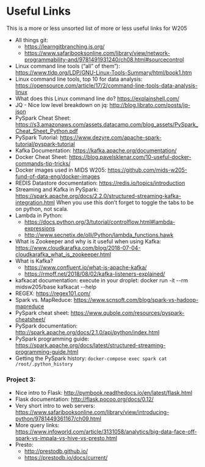 # Useful Links

This is a more or less unsorted list of more or less useful links for W205

* All things git:
  * https://learngitbranching.js.org/ 
  * https://www.safaribooksonline.com/library/view/network-programmability-and/9781491931240/ch08.html#sourcecontrol
* Linux command line tools (“all” of them”): https://www.tldp.org/LDP/GNU-Linux-Tools-Summary/html/book1.htm
* Linux command line tools, top 10 for data analysis: https://opensource.com/article/17/2/command-line-tools-data-analysis-linux
* What does this Linux command line do? https://explainshell.com/
* JQ - Nice low level breakdown on jq: http://blog.librato.com/posts/jq-json
* PySpark Cheat Sheet: https://s3.amazonaws.com/assets.datacamp.com/blog_assets/PySpark_Cheat_Sheet_Python.pdf
* PySpark Tutorial: https://www.dezyre.com/apache-spark-tutorial/pyspark-tutorial
* Kafka Documentation: https://kafka.apache.org/documentation/
* Docker Cheat Sheet: https://blog.pavelsklenar.com/10-useful-docker-commands-tip-tricks/
* Docker images used in MIDS W205: https://github.com/mids-w205-fund-of-data-eng/docker-images
* REDIS Datastore documentation: https://redis.io/topics/introduction
* Streaming and Kafka in PySpark: https://spark.apache.org/docs/2.2.0/structured-streaming-kafka-integration.html
  When you use this don’t forget to toggle the tabs to be on python, not scala. 
* Lambda in Python: 
  * https://docs.python.org/3/tutorial/controlflow.html#lambda-expressions
  * http://www.secnetix.de/olli/Python/lambda_functions.hawk
* What is Zookeeper and why is it useful when using Kafka: https://www.cloudkarafka.com/blog/2018-07-04-cloudkarafka_what_is_zookeeper.html
* What is Kafka? 
  * https://www.confluent.io/what-is-apache-kafka/
  * https://rmoff.net/2018/08/02/kafka-listeners-explained/
* kafkacat documentation:  execute in your droplet: docker run -it --rm midsw205/base kafkacat --help
* REGEX: https://regex101.com/
* Spark vs. MapReduce: https://www.scnsoft.com/blog/spark-vs-hadoop-mapreduce
* PySpark cheat sheet: https://www.qubole.com/resources/pyspark-cheatsheet/
* PySpark documentation: http://spark.apache.org/docs/2.1.0/api/python/index.html
* PySpark programming guide: https://spark.apache.org/docs/latest/structured-streaming-programming-guide.html
* Getting the PySpark history: `docker-compose exec spark cat /root/.python_history`

### Project 3:
* Nice intro to Flask: http://pymbook.readthedocs.io/en/latest/flask.html
* Flask documentation: http://flask.pocoo.org/docs/0.12/
* Very short intro to web servers: https://www.safaribooksonline.com/library/view/introducing-python/9781449361167/ch09.html
* More query links: https://www.infoworld.com/article/3131058/analytics/big-data-face-off-spark-vs-impala-vs-hive-vs-presto.html
* Presto:
  * http://prestodb.github.io/
  * https://prestodb.io/docs/current/
